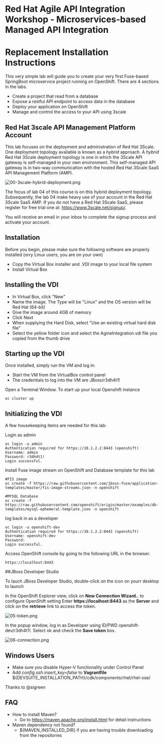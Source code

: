 # Red Hat Agile API Integration Workshop - Microservices-based Managed API Integration
# Replacement Installation Instructions

This very simple lab will guide you to create your very first Fuse-based SpringBoot microservice project running on OpenShift. There are 4 sections in the labs.

* Create a project that read from a database
* Expose a restful API endpoint to access data in the database
* Deploy your application on OpenShift
* Manage and control the access to your API using 3scale

## Red Hat 3scale API Management Platform Account
This lab focuses on the deployment and administration of Red Hat 3Scale. One deployment topology available is known as a *hybrid* approach. A *hybrid* Red Hat 3Scale deployment topology is one in which the 3Scale API gateway is self-managed in your own environment. This self-managed API gateway is in two-way communication with the hosted Red Hat 3Scale SaaS API Management Platform (AMP).

![00-3scale-hybrid-deployment.png](./img/00-3scale-hybrid-deployment.png)

The focus of lab 04 of this course is on this hybrid deployment topology. Subsequently, the lab 04 make heavy use of your account in the Red Hat 3Scale SaaS AMP. If you do not have a Red Hat 3Scale SaaS, please register for free trial one at: https://www.3scale.net/signup/.

You will receive an email in your inbox to complete the signup process and activate your account.

## Installation
Before you begin, please make sure the following software are properly installed (orry Linux users, you are on your own)

* Copy the Virtual Box installer and .VDI image to your local file system
* Install Virtual Box

## Installing the VDI
* In Virtual Box, click "New"
* Name the image. The Type will be "Linux" and the OS version will be Red Hat (64-bit)
* Give the image around 4GB of memory
* Click Next
* When supplying the Hard Disk, select "Use an existing virtual hard disk file"
* Select the yellow folder icon and select the AgineIntegration.vdi file you copied from the thumb drive

## Starting up the VDI
Once installed, simply run the VM and log in:
* Start the VM from the VirtualBox control panel
* The credentials to log into the VM are JBoss/r3dh4t1!

Open a Terminal Window. To start up your local Openshift instance

```
oc cluster up
```
## Initializing the VDI
A few housekeeping items are needed for this lab:

Login as admin

```
oc login -u admin
Authentication required for https://10.1.2.2:8443 (openshift)
Username: admin
Password: r3dh4t1!
Login successful.

```

Install Fuse image stream on OpenShift and Database template for this lab

```
#FIS image
oc create -f https://raw.githubusercontent.com/jboss-fuse/application-templates/master/fis-image-streams.json -n openshift

#MYSQL Database
oc create -f https://raw.githubusercontent.com/openshift/origin/master/examples/db-templates/mysql-ephemeral-template.json -n openshift
```

log back in as a developer

```
oc login -u openshift-dev
Authentication required for https://10.1.2.2:8443 (openshift)
Username: openshift-dev
Password:
Login successful.

```

Access OpenShift console by going to the following URL in the browser.

```
https://localhost:8443

```

##JBoss Developer Studio

To lauch JBoss Developer Studio, double-click on the icon on yourr desktop to launch

In the OpenShift Explorer view, click on **New Connection Wizard..** to configure OpenShift setting
Enter **https://localhost:8443** as the **Server** and click on the **retrieve** link to access the token.

![05-token.png](./img/05-token.png)

In the popup window, log in as Developer using ID/PWD openshift-dev/r3dh4t1!. Select ok and check the **Save token** box.

![06-connection.png](./img/06-connection.png)

## Windows Users

- Make sure you disable  Hyper-V functionality under Control Panel
- Add _config.ssh.insert\_key=false_ to **Vagrantfile** ${DEVSUITE_INSTALLATION_PATH}/cdk/components/rhel/rhel-ose/

Thanks to @sigreen

## FAQ
- How to install Maven?  
	- Go to https://maven.apache.org/install.html for detail instructions
- Maven dependency not found?
	- ${MAVEN_INSTALLED_DIR} if you are having trouble downloading from the repositories
